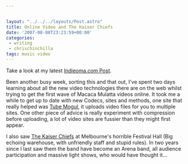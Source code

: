 ```yaml
---


layout: "../../../layouts/Post.astro"
title: Online Video and The Kaiser Chiefs
date: '2007-08-08T23:23:59+00:00'
categories:
 - writing
 - chrischinchilla
tags: music video
---
```


Take a look at my latest [Indieoma.com Post](https://www.indieoma.com/public_journal.php?d=6da9003b743b65f4c0ccd295cc484e57).

Been another busy week, sorting this and that out, I've spent two days learning about all the new video technologies there are on the web whilst trying to get the first wave of Macaca Mulatta videos online. It took me a while to get up to date with new Codecs, sites and methods, one site that really helped was [Tube Mogul](https://www.tubemogul.com), it uploads video files for you to multiple sites. One other piece of advice is really experiment with compression before uploading, a lot of video sites are fussier than they might first appear.

I also saw [The Kaiser Chiefs](https://www.kaiserchiefs.co.uk) at Melbourne's horrible Festival Hall (Big echoing warehouse, with unfriendly staff and stupid rules). In two years since I last saw them the band have become an Arena band, all audience participation and massive light shows, who would have thought it...
